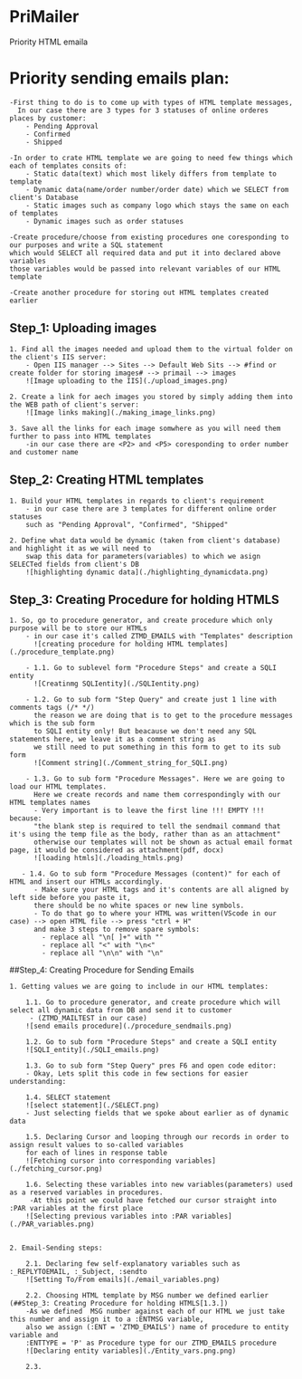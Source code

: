# PriMailer
 Priority HTML emaila
# Priority sending emails plan:

    -First thing to do is to come up with types of HTML template messages,
      In our case there are 3 types for 3 statuses of online orderes places by customer: 
        - Pending Approval
        - Confirmed
        - Shipped

    -In order to crate HTML template we are going to need few things which each of templates consits of:
        - Static data(text) which most likely differs from template to template
        - Dynamic data(name/order number/order date) which we SELECT from client's Database
        - Static images such as company logo which stays the same on each of templates
        - Dynamic images such as order statuses

    -Create procedure/choose from existing procedures one coresponding to our purposes and write a SQL statement
    which would SELECT all required data and put it into declared above variables
    those variables would be passed into relevant variables of our HTML template 

    -Create another procedure for storing out HTML templates created earlier



    
## Step_1: Uploading images

    1. Find all the images needed and upload them to the virtual folder on the client's IIS server:
        - Open IIS manager --> Sites --> Default Web Sits --> #find or create folder for storing images# --> primail --> images
        ![Image uploading to the IIS](./upload_images.png)

    2. Create a link for aech images you stored by simply adding them into the WEB path of client's server:
        ![Image links making](./making_image_links.png)

    3. Save all the links for each image somwhere as you will need them further to pass into HTML templates 
        -in our case there are <P2> and <P5> coresponding to order number and customer name

    


## Step_2: Creating HTML templates

    1. Build your HTML templates in regards to client's requirement
        - in our case there are 3 templates for different online order statuses
        such as "Pending Approval", "Confirmed", "Shipped"

    2. Define what data would be dynamic (taken from client's database) and highlight it as we will need to 
        swap this data for parameters(variables) to which we asign SELECTed fields from client's DB
        ![highlighting dynamic data](./highlighting_dynamicdata.png)




## Step_3: Creating Procedure for holding HTMLS

    1. So, go to procedure generator, and create procedure which only purpose will be to store our HTMLs
        - in our case it's called ZTMD_EMAILS with "Templates" description 
          ![creating procedure for holding HTML templates](./procedure_template.png)

        - 1.1. Go to sublevel form "Procedure Steps" and create a SQLI entity
          ![Creatinmg SQLIentity](./SQLIentity.png)

        - 1.2. Go to sub form "Step Query" and create just 1 line with comments tags (/* */)
          the reason we are doing that is to get to the procedure messages which is the sub form 
          to SQLI entity only! But beacause we don't need any SQL statements here, we leave it as a comment string as
          we still need to put something in this form to get to its sub form
          ![Comment string](./Comment_string_for_SQLI.png)

        - 1.3. Go to sub form "Procedure Messages". Here we are going to load our HTML templates.
          Here we create records and name them correspondingly with our HTML templates names 
          - Very important is to leave the first line !!! EMPTY !!! because:
          "the blank step is required to tell the sendmail command that it's using the temp file as the body, rather than as an attachment"
          otherwise our templates will not be shown as actual email format page, it would be considered as attachment(pdf, docx)
          ![loading htmls](./loading_htmls.png)
       
       - 1.4. Go to sub form "Procedure Messages (content)" for each of HTML and insert our HTMLs accordingly.
          - Make sure your HTML tags and it's contents are all aligned by left side before you paste it, 
          there should be no white spaces or new line symbols.
          - To do that go to where your HTML was written(VScode in our case) --> open HTML file --> press "ctrl + H"
          and make 3 steps to remove spare symbols:
            - replace all "\n[ ]+" with ""
            - replace all "<" with "\n<"
            - replace all "\n\n" with "\n"



    
##Step_4: Creating Procedure for Sending Emails

    1. Getting values we are going to include in our HTML templates:

        1.1. Go to procedure generator, and create procedure which will select all dynamic data from DB and send it to customer
         - (ZTMD_MAILTEST in our case)
        ![send emails procedure](./procedure_sendmails.png)
        
        1.2. Go to sub form "Procedure Steps" and create a SQLI entity
        ![SQLI_entity](./SQLI_emails.png)
        
        1.3. Go to sub form "Step Query" pres F6 and open code editor:
        - Okay, Lets split this code in few sections for easier understanding:

        1.4. SELECT statement
        ![select statement](./SELECT.png)
        - Just selecting fields that we spoke about earlier as of dynamic data
        
        1.5. Declaring Cursor and looping through our records in order to assign result values to so-called variables
        for each of lines in response table
        ![Fetching cursor into corresponding variables](./fetching_cursor.png)

        1.6. Selecting these variables into new variables(parameters) used as a reserved variables in procedures.
         -At this point we could have fetched our cursor straight into :PAR variables at the first place
        ![Selecting previous variables into :PAR variables](./PAR_variables.png)


    2. Email-Sending steps:

        2.1. Declaring few self-explanatory variables such as :_REPLYTOEMAIL, :_Subject, :sendto
        ![Setting To/From emails](./email_variables.png)
        
        2.2. Choosing HTML template by MSG number we defined earlier (##Step_3: Creating Procedure for holding HTMLS[1.3.])
        -As we defined  MSG number against each of our HTML we just take this number and assign it to a :ENTMSG variable,
        also we assign (:ENT = 'ZTMD_EMAILS') name of procedure to entity variable and 
        :ENTTYPE = 'P' as Procedure type for our ZTMD_EMAILS procedure
        ![Declaring entity variables](./Entity_vars.png.png)

        2.3. 